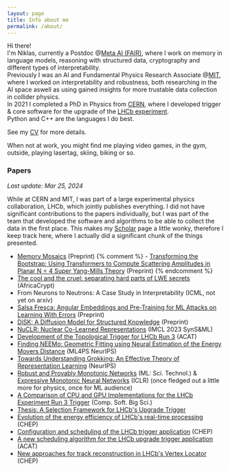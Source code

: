```yaml
---
layout: page
title: Info about me
permalink: /about/
---
```


Hi there!  
I'm Niklas, currently a Postdoc @[Meta AI (FAIR)](https://ai.meta.com), where I work on memory in language models, reasoning with structured data, cryptography and different types of interpretability.  
Previously I was an AI and Fundamental Physics Research Associate @[MIT](https://mit.edu), where I worked on interpretability and robustness, both researching in the AI space aswell as using gained insights for more trustable data collection in collider physics.  
In 2021 I completed a PhD in Physics from [CERN](https://home.cern/),
where I developed trigger & core software for the upgrade of the [LHCb experiment](https://lhcb.web.cern.ch/lhcb/).  
Python and C++ are the languages I do best.  

See my [CV]({{site.url}}/files/cv_13.pdf) for more details.

When not at work, you might find me playing video games, in the gym, outside, playing lasertag, skiing, biking or so.

### Papers
*Last update: Mar 25, 2024*

While at CERN and MIT, I was part of a large experimental physics collaboration, LHCb, which jointly publishes everything. I did not have significant contributions to the papers individually, but I was part of the team that developed the software and algorithms to be able to collect the data in the first place. This makes my [Scholar](https://scholar.google.com/citations?user=5elJ_uIAAAAJ&hl=de) page a little wonky, therefore I keep track here, where I actually did a significant chunk of the things presented.
- [Memory Mosaics](https://arxiv.org/abs/2405.06394) (Preprint) {% comment %} - [Transforming the Bootstrap: Using Transformers to Compute Scattering Amplitudes in Planar N = 4 Super Yang-Mills Theory](https://arxiv.org/abs/2405.06107) (Preprint) {% endcomment %}
- [The cool and the cruel: separating hard parts of LWE secrets](https://arxiv.org/abs/2403.10328) (AfricaCrypt)
- From Neurons to Neutrons: A Case Study in Interpretability (ICML, not yet on arxiv)
- [Salsa Fresca: Angular Embeddings and Pre-Training for ML Attacks on Learning With Errors](https://arxiv.org/abs/2402.01082) (Preprint)
- [DiSK: A Diffusion Model for Structured Knowledge](https://arxiv.org/abs/2312.05253) (Preprint)
- [NuCLR: Nuclear Co-Learned Representations](https://arxiv.org/abs/2306.06099v2)  (IMCL 2023 SynS&ML)
- [Development of the Topological Trigger for LHCb Run 3](https://arxiv.org/abs/2306.09873) (ACAT)
- [Finding NEEMo: Geometric Fitting using Neural Estimation of the Energy Movers Distance](https://arxiv.org/abs/2209.15624) (ML4PS NeurIPS)
- [Towards Understanding Grokking: An Effective Theory of Representation Learning](https://arxiv.org/abs/2205.10343v2) (NeurIPS)
- [Robust and Provably Monotonic Networks](https://arxiv.org/abs/2112.00038) (ML: Sci. Technol.) & [Expressive Monotonic Neural Networks](https://openreview.net/forum?id=w2P7fMy_RH) (ICLR) (once fledged out a little more for physics, once for ML audience)
- [A Comparison of CPU and GPU Implementations for the LHCb Experiment Run 3 Trigger](https://link.springer.com/article/10.1007/s41781-021-00070-2) (Comp. Soft. Big Sci.)
- [Thesis: A Selection Framework for LHCb's Upgrade Trigger](https://cds.cern.ch/record/2765896)
- [Evolution of the energy efficiency of LHCb's real-time processing](https://export.arxiv.org/abs/2106.07701) (CHEP)
- [Configuration and scheduling of the LHCb trigger application](https://www.epj-conferences.org/articles/epjconf/abs/2020/21/epjconf_chep2020_05004/epjconf_chep2020_05004.html) (CHEP)
- [A new scheduling algorithm for the LHCb upgrade trigger application](https://iopscience.iop.org/article/10.1088/1742-6596/1525/1/012052) (ACAT)
- [New approaches for track reconstruction in LHCb's Vertex Locator](https://www.epj-conferences.org/articles/epjconf/abs/2019/19/epjconf_chep2018_01042/epjconf_chep2018_01042.html) (CHEP)
